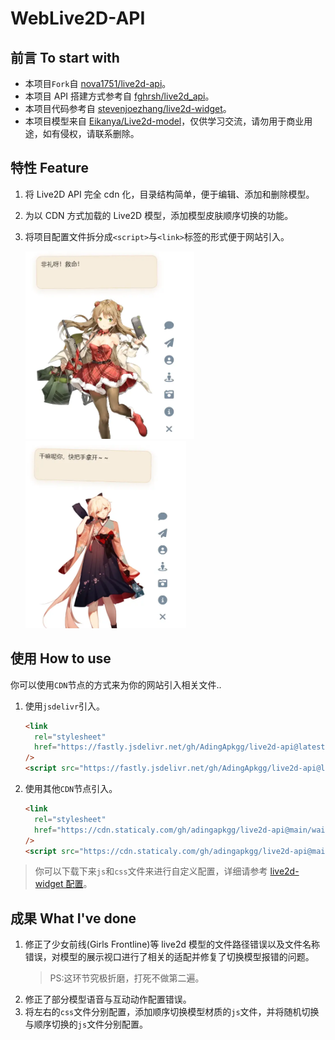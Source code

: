 # WebLive2D-API

## 前言 To start with

- 本项目`Fork`自 [nova1751/live2d-api](https://github.com/nova1751/live2d-api)。
- 本项目 API 搭建方式参考自 [fghrsh/live2d_api](https://github.com/fghrsh/live2d_api)。
- 本项目代码参考自 [stevenjoezhang/live2d-widget](https://github.com/stevenjoezhang/live2d-widget)。
- 本项目模型来自 [Eikanya/Live2d-model](https://github.com/Eikanya/Live2d-model)，仅供学习交流，请勿用于商业用途，如有侵权，请联系删除。

## 特性 Feature

1. 将 Live2D API 完全 cdn 化，目录结构简单，便于编辑、添加和删除模型。
2. 为以 CDN 方式加载的 Live2D 模型，添加模型皮肤顺序切换的功能。
3. 将项目配置文件拆分成`<script>`与`<link>`标签的形式便于网站引入。

   <img src="./img/01.webp" height="300px" ><img src="./img/02.webp" height="300px" >

## 使用 How to use

你可以使用`CDN`节点的方式来为你的网站引入相关文件..

1. 使用`jsdelivr`引入。

   ```html
   <link
     rel="stylesheet"
     href="https://fastly.jsdelivr.net/gh/AdingApkgg/live2d-api@latest/waifu.css"
   />
   <script src="https://fastly.jsdelivr.net/gh/AdingApkgg/live2d-api@latest/js/autoload.js"></script>
   ```

2. 使用其他`CDN`节点引入。

   ```html
   <link
     rel="stylesheet"
     href="https://cdn.staticaly.com/gh/adingapkgg/live2d-api@main/waifu.css"
   />
   <script src="https://cdn.staticaly.com/gh/adingapkgg/live2d-api@main/js/autoload.js"></script>
   ```

> 你可以下载下来`js`和`css`文件来进行自定义配置，详细请参考 [live2d-widget 配置](https://github.com/stevenjoezhang/live2d-widget#%E9%85%8D%E7%BD%AE-configuration)。

## 成果 What I've done

1. 修正了少女前线(Girls Frontline)等 live2d 模型的文件路径错误以及文件名称错误，对模型的展示视口进行了相关的适配并修复了切换模型报错的问题。
   > PS:这环节究极折磨，打死不做第二遍。
2. 修正了部分模型语音与互动动作配置错误。
3. 将左右的`css`文件分别配置，添加顺序切换模型材质的`js`文件，并将随机切换与顺序切换的`js`文件分别配置。
